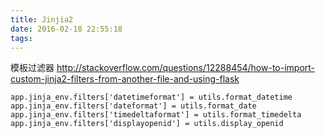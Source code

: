 ```yaml
---
title: Jinjia2
date: 2016-02-18 22:55:18
tags:
---
```




模板过滤器
http://stackoverflow.com/questions/12288454/how-to-import-custom-jinja2-filters-from-another-file-and-using-flask

```
app.jinja_env.filters['datetimeformat'] = utils.format_datetime
app.jinja_env.filters['dateformat'] = utils.format_date
app.jinja_env.filters['timedeltaformat'] = utils.format_timedelta
app.jinja_env.filters['displayopenid'] = utils.display_openid
```
